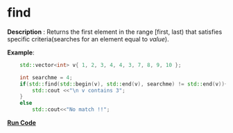 # find

**Description** : Returns the first element in the range [first, last) that satisfies specific criteria(searches for an element equal to *value*).

**Example**:
```cpp
    std::vector<int> v{ 1, 2, 3, 4, 4, 3, 7, 8, 9, 10 };

    int searchme = 4;
    if(std::find(std::begin(v), std::end(v), searchme) != std::end(v)){
        std::cout <<"\n v contains 3";
    }
    else
        std::cout<<"No match !!";
```
**[Run Code](https://rextester.com/FIVI88863)**